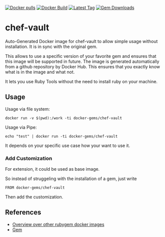 [![Docker pulls](https://img.shields.io/docker/pulls/rubygem/chef-vault.svg)](https://hub.docker.com/r/rubygem/chef-vault/)
[![Docker Build](https://img.shields.io/docker/automated/rubygem/chef-vault.svg)](https://hub.docker.com/r/rubygem/chef-vault/)
[![Latest Tag](https://img.shields.io/github/tag/docker-rubygem/chef-vault.svg)](https://hub.docker.com/r/rubygem/chef-vault/)
[![Gem Downloads](https://img.shields.io/gem/dt/chef-vault.svg)](https://rubygems.org/gems/chef-vault/)
# chef-vault

Auto-Generated Docker image for chef-vault to allow simple usage without installation.
It is in sync with the original gem.

This allows to use a specific version of your favorite gem and ensures that this image will be supported in future.
The image is generated automatically from a github repository by Docker Hub.
This ensures that you exactly know what is in the image and what not.

It lets you use Ruby Tools without the need to install ruby on your machine.

## Usage

Usage via file system:

`docker run -v $(pwd):/work -ti docker-gems/chef-vault`

Usage via Pipe:

`echo "test" | docker run -ti docker-gems/chef-vault`

It depends on your specific use case how your want to use it.

### Add Customization

For extension, it could be used as base image.

So instead of struggeling with the installation of a gem, just write

`FROM docker-gems/chef-vault`

Then add the customization.

## References

 - [Overview over other rubygem docker images](https://github.com/thinkbot/docker-rubygem)
 - [Gem](https://rubygems.org/gems/chef-vault/)
